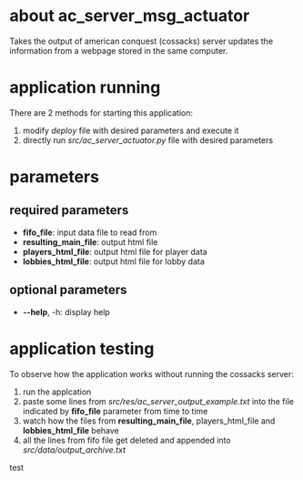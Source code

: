 # about ac_server_msg_actuator
Takes the output of american conquest (cossacks) server updates the information from a webpage stored in the same computer.

# application running
There are 2 methods for starting this application:
1. modify *deploy* file with desired parameters and execute it
1. directly run *src/ac_server_actuator.py* file with desired parameters

# parameters
## required parameters
* **fifo_file**: input data file to read from
* **resulting_main_file**: output html file
* **players_html_file**: output html file for player data
* **lobbies_html_file**: output html file for lobby data

## optional parameters
* **--help**, -h: display help

# application testing
To observe how the application works without running the cossacks server:
1. run the applcation
1. paste some lines from *src/res/ac_server_output_example.txt* into the file indicated by **fifo_file** parameter from time to time
1. watch how the files from **resulting_main_file**, players_html_file and **lobbies_html_file** behave
1. all the lines from fifo file get deleted and appended into *src/data/output_archive.txt*

test
